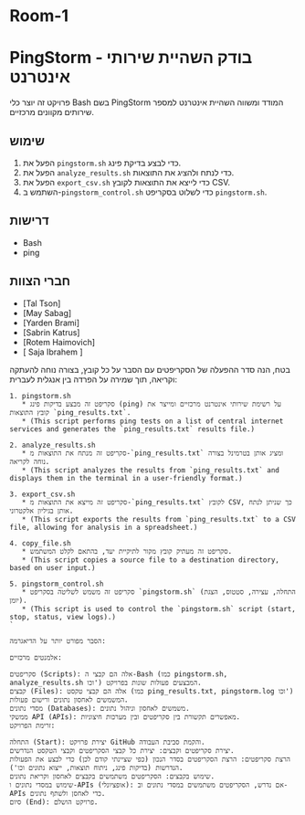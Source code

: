 # Room-1
# PingStorm - בודק השהיית שירותי אינטרנט

פרויקט זה יוצר כלי Bash בשם PingStorm המודד ומשווה השהיית אינטרנט למספר שירותים מקוונים מרכזיים.

## שימוש

1.  הפעל את `pingstorm.sh` כדי לבצע בדיקת פינג.
2.  הפעל את `analyze_results.sh` כדי לנתח ולהציג את התוצאות.
3.  הפעל את `export_csv.sh` כדי לייצא את התוצאות לקובץ CSV.
4.  השתמש ב-`pingstorm_control.sh` כדי לשלוט בסקריפט `pingstorm.sh`.

## דרישות

* Bash
* ping

## חברי הצוות

* [Tal Tson]
* [May Sabag]
* [Yarden Brami]
* [Sabrin Katrus]
* [Rotem Haimovich]
* [ Saja Ibrahem ]

בטח, הנה סדר ההפעלה של הסקריפטים עם הסבר על כל קובץ, בצורה נוחה להעתקה וקריאה, תוך שמירה על הפרדה בין אנגלית לעברית:

```
1. pingstorm.sh
   * סקריפט זה מבצע בדיקות פינג (ping) על רשימת שירותי אינטרנט מרכזיים ומייצר את קובץ התוצאות `ping_results.txt`.
   * (This script performs ping tests on a list of central internet services and generates the `ping_results.txt` results file.)

2. analyze_results.sh
   * סקריפט זה מנתח את התוצאות מ-`ping_results.txt` ומציג אותן בטרמינל בצורה נוחה לקריאה.
   * (This script analyzes the results from `ping_results.txt` and displays them in the terminal in a user-friendly format.)

3. export_csv.sh
   * סקריפט זה מייצא את התוצאות מ-`ping_results.txt` לקובץ CSV, כך שניתן לנתח אותן בגיליון אלקטרוני.
   * (This script exports the results from `ping_results.txt` to a CSV file, allowing for analysis in a spreadsheet.)

4. copy_file.sh
   * סקריפט זה מעתיק קובץ מקור לתיקיית יעד, בהתאם לקלט המשתמש.
   * (This script copies a source file to a destination directory, based on user input.)

5. pingstorm_control.sh
   * סקריפט זה משמש לשליטה בסקריפט `pingstorm.sh` (התחלה, עצירה, סטטוס, הצגת יומן).
   * (This script is used to control the `pingstorm.sh` script (start, stop, status, view logs).)
`

הסבר מפורט יותר על הדיאגרמה:

אלמנטים מרכזיים:

סקריפטים (Scripts): אלה הם קבצי ה-Bash (כמו pingstorm.sh, analyze_results.sh וכו') המבצעים פעולות שונות בפרויקט.
קבצים (Files): אלה הם קבצי טקסט (כמו ping_results.txt, pingstorm.log וכו') המשמשים לאחסון נתונים ורישום פעולות.
מסדי נתונים (Databases): משמשים לאחסון וניהול נתונים.
ממשקי API (APIs): מאפשרים תקשורת בין סקריפטים ובין מערכות חיצוניות.
זרימת הפרויקט:

התחלה (Start): יצירת פרויקט GitHub והקמת סביבת העבודה.
יצירת סקריפטים וקבצים: יצירת כל קבצי הסקריפטים וקבצי הטקסט הנדרשים.
הרצת סקריפטים: הרצת הסקריפטים בסדר הנכון (כפי שציינתי קודם לכן) כדי לבצע את הפעולות הנדרשות (בדיקות פינג, ניתוח תוצאות, ייצוא נתונים וכו').
שימוש בקבצים: הסקריפטים משתמשים בקבצים לאחסון וקריאת נתונים.
שימוש במסדי נתונים ו-APIs (אופציונלי): אם נדרש, הסקריפטים משתמשים במסדי נתונים וב-APIs כדי לאחסן ולשתף נתונים.
סיום (End): פרויקט הושלם.